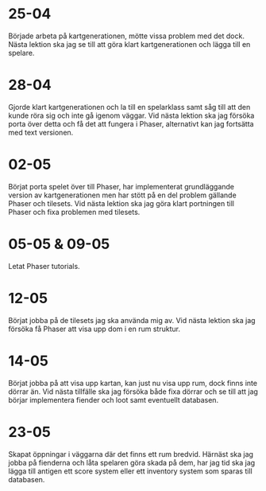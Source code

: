 # 25-04
Började arbeta på kartgenerationen, mötte vissa problem med det dock.
Nästa lektion ska jag se till att göra klart kartgenerationen och lägga till en spelare.

# 28-04
Gjorde klart kartgenerationen och la till en spelarklass samt såg till att den kunde röra sig och inte gå igenom väggar.
Vid nästa lektion ska jag försöka porta över detta och få det att fungera i Phaser, alternativt kan jag fortsätta med text versionen.

# 02-05
Börjat porta spelet över till Phaser, har implementerat grundläggande version av kartgenerationen men har stött på en del problem gällande Phaser och tilesets.
Vid nästa lektion ska jag göra klart portningen till Phaser och fixa problemen med tilesets.

# 05-05 & 09-05
Letat Phaser tutorials.

# 12-05
Börjat jobba på de tilesets jag ska använda mig av. 
Vid nästa lektion ska jag försöka få Phaser att visa upp dom i en rum struktur.

# 14-05
Börjat jobba på att visa upp kartan, kan just nu visa upp rum, dock finns inte dörrar än.
Vid nästa tillfälle ska jag försöka både fixa dörrar och se till att jag börjar implementera fiender och loot samt eventuellt databasen.

# 23-05
Skapat öppningar i väggarna där det finns ett rum bredvid. Härnäst ska jag jobba på fienderna och låta spelaren göra skada på dem, har jag tid ska jag lägga till antigen ett score system eller ett inventory system som sparas till databasen.